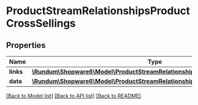 # ProductStreamRelationshipsProductCrossSellings

## Properties
Name | Type | Description | Notes
------------ | ------------- | ------------- | -------------
**links** | [**\Rundum\Shopware6\Model\ProductStreamRelationshipsProductCrossSellingsLinks**](ProductStreamRelationshipsProductCrossSellingsLinks.md) |  | [optional] 
**data** | [**\Rundum\Shopware6\Model\ProductStreamRelationshipsProductCrossSellingsData[]**](ProductStreamRelationshipsProductCrossSellingsData.md) |  | [optional] 

[[Back to Model list]](../../README.md#documentation-for-models) [[Back to API list]](../../README.md#documentation-for-api-endpoints) [[Back to README]](../../README.md)

